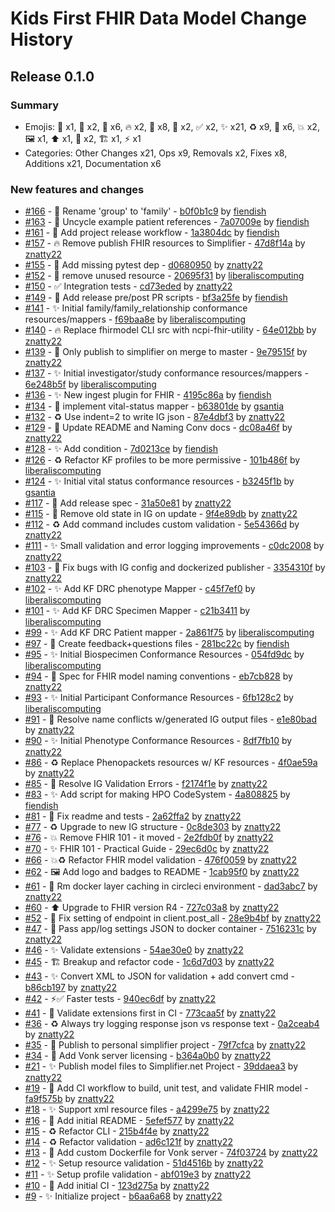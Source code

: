 # Kids First FHIR Data Model Change History

## Release 0.1.0

### Summary

- Emojis: 🚚 x1, 🔧 x2, 👷 x6, 🔥 x2, 🐛 x8, 🚧 x2, ✅ x2, ✨ x21, ♻️ x9, 📝 x6, 💥 x2, 🖼 x1, ⬆️ x1, 🐳 x2, 🏗 x1, ⚡️ x1
- Categories: Other Changes x21, Ops x9, Removals x2, Fixes x8, Additions x21, Documentation x6

### New features and changes

- [#166](https://github.com/kids-first/kf-model-fhir/pull/166) - 🚚 Rename 'group' to 'family' - [b0f0b1c9](https://github.com/kids-first/kf-model-fhir/commit/b0f0b1c9770e0e109468eea4b91b3830fd4bbd39) by [fiendish](https://github.com/fiendish)
- [#163](https://github.com/kids-first/kf-model-fhir/pull/163) - 🔧 Uncycle example patient references - [7a07009e](https://github.com/kids-first/kf-model-fhir/commit/7a07009ed04e5ef3d392a6faf07c49eb2b542802) by [fiendish](https://github.com/fiendish)
- [#161](https://github.com/kids-first/kf-model-fhir/pull/161) - 👷 Add project release workflow - [1a3804dc](https://github.com/kids-first/kf-model-fhir/commit/1a3804dc39cc57b7c557c9093fdbdecfd22608d4) by [fiendish](https://github.com/fiendish)
- [#157](https://github.com/kids-first/kf-model-fhir/pull/157) - 🔥 Remove publish FHIR resources to Simplifier - [47d8f14a](https://github.com/kids-first/kf-model-fhir/commit/47d8f14a6cd84a5407a0263083f88eb2330e866d) by [znatty22](https://github.com/znatty22)
- [#155](https://github.com/kids-first/kf-model-fhir/pull/155) - 🐛 Add missing pytest dep - [d0680950](https://github.com/kids-first/kf-model-fhir/commit/d068095040ea8f07b00e465be9f0b444d9dcd68d) by [znatty22](https://github.com/znatty22)
- [#152](https://github.com/kids-first/kf-model-fhir/pull/152) - 🚧 remove unused resource - [20695f31](https://github.com/kids-first/kf-model-fhir/commit/20695f31235abbc1b377bb434ba38d86a219970d) by [liberaliscomputing](https://github.com/liberaliscomputing)
- [#150](https://github.com/kids-first/kf-model-fhir/pull/150) - ✅ Integration tests - [cd73eded](https://github.com/kids-first/kf-model-fhir/commit/cd73eded847a947364899a1759ab9f3e5d30c10a) by [znatty22](https://github.com/znatty22)
- [#149](https://github.com/kids-first/kf-model-fhir/pull/149) - 👷 Add release pre/post PR scripts - [bf3a25fe](https://github.com/kids-first/kf-model-fhir/commit/bf3a25fe2ad37a41ce1cef1869939eb9132517ad) by [fiendish](https://github.com/fiendish)
- [#141](https://github.com/kids-first/kf-model-fhir/pull/141) - ✨ Initial family/family_relationship conformance resources/mappers - [f69baa8e](https://github.com/kids-first/kf-model-fhir/commit/f69baa8ec24c74355395cb97b898f976e1fb7355) by [liberaliscomputing](https://github.com/liberaliscomputing)
- [#140](https://github.com/kids-first/kf-model-fhir/pull/140) - 🔥 Replace fhirmodel CLI src with ncpi-fhir-utility - [64e012bb](https://github.com/kids-first/kf-model-fhir/commit/64e012bb5673fd85bbd84b99062edf791e2e1023) by [znatty22](https://github.com/znatty22)
- [#139](https://github.com/kids-first/kf-model-fhir/pull/139) - 🐛 Only publish to simplifier on merge to master - [9e79515f](https://github.com/kids-first/kf-model-fhir/commit/9e79515fdaf566fd074bde3ad7b82c8bd7b34bd5) by [znatty22](https://github.com/znatty22)
- [#137](https://github.com/kids-first/kf-model-fhir/pull/137) - ✨ Initial investigator/study conformance resources/mappers - [6e248b5f](https://github.com/kids-first/kf-model-fhir/commit/6e248b5fdebcaeedbf9e1a839dc921964fd925e1) by [liberaliscomputing](https://github.com/liberaliscomputing)
- [#136](https://github.com/kids-first/kf-model-fhir/pull/136) - ✨ New ingest plugin for FHIR - [4195c86a](https://github.com/kids-first/kf-model-fhir/commit/4195c86a179ce17acc3949c46cf3917c072f278d) by [fiendish](https://github.com/fiendish)
- [#134](https://github.com/kids-first/kf-model-fhir/pull/134) - 🚧 implement vital-status mapper - [b63801de](https://github.com/kids-first/kf-model-fhir/commit/b63801deb02252fdb8cbece507468c31caf1977c) by [gsantia](https://github.com/gsantia)
- [#132](https://github.com/kids-first/kf-model-fhir/pull/132) - ♻️ Use indent=2 to write IG json - [87e4dbf3](https://github.com/kids-first/kf-model-fhir/commit/87e4dbf397f1f8ee8bb74ab0af0ed5fff0559232) by [znatty22](https://github.com/znatty22)
- [#129](https://github.com/kids-first/kf-model-fhir/pull/129) - 📝 Update README and Naming Conv docs - [dc08a46f](https://github.com/kids-first/kf-model-fhir/commit/dc08a46f239621a338086015c5a76bba5af1ecfc) by [znatty22](https://github.com/znatty22)
- [#128](https://github.com/kids-first/kf-model-fhir/pull/128) - ✨ Add condition - [7d0213ce](https://github.com/kids-first/kf-model-fhir/commit/7d0213ced9c0292d39e38aa98f1963816e39f8ce) by [fiendish](https://github.com/fiendish)
- [#126](https://github.com/kids-first/kf-model-fhir/pull/126) - ♻️ Refactor KF profiles to be more permissive - [101b486f](https://github.com/kids-first/kf-model-fhir/commit/101b486f32532d51ebd0b9e31c57fb769b906cb7) by [liberaliscomputing](https://github.com/liberaliscomputing)
- [#124](https://github.com/kids-first/kf-model-fhir/pull/124) - ✨ Initial vital status conformance resources - [b3245f1b](https://github.com/kids-first/kf-model-fhir/commit/b3245f1b51f4a66110522f036dc46b7e034b14b2) by [gsantia](https://github.com/gsantia)
- [#117](https://github.com/kids-first/kf-model-fhir/pull/117) - 📝 Add release spec - [31a50e81](https://github.com/kids-first/kf-model-fhir/commit/31a50e813cc4c1ba7530007793c3a76b04e9bfe4) by [znatty22](https://github.com/znatty22)
- [#115](https://github.com/kids-first/kf-model-fhir/pull/115) - 🐛 Remove old state in IG on update - [9f4e89db](https://github.com/kids-first/kf-model-fhir/commit/9f4e89dbd9d1bc75f1d7b82902f047e7eb3b0d91) by [znatty22](https://github.com/znatty22)
- [#112](https://github.com/kids-first/kf-model-fhir/pull/112) - ♻️  Add command includes custom validation - [5e54366d](https://github.com/kids-first/kf-model-fhir/commit/5e54366d5e362ec2a62291bfd1fa0ac28cd088df) by [znatty22](https://github.com/znatty22)
- [#111](https://github.com/kids-first/kf-model-fhir/pull/111) - ✨ Small validation and error logging improvements - [c0dc2008](https://github.com/kids-first/kf-model-fhir/commit/c0dc2008a22f0f36ef588f4ee7665c18e622b38b) by [znatty22](https://github.com/znatty22)
- [#103](https://github.com/kids-first/kf-model-fhir/pull/103) - 🐛 Fix bugs with IG config and dockerized publisher - [3354310f](https://github.com/kids-first/kf-model-fhir/commit/3354310f2d92288b234890ac0aeb1241c71c250c) by [znatty22](https://github.com/znatty22)
- [#102](https://github.com/kids-first/kf-model-fhir/pull/102) - ✨ Add KF DRC phenotype Mapper - [c45f7ef0](https://github.com/kids-first/kf-model-fhir/commit/c45f7ef0014f65196076cc482ab8a599f7d4ccdb) by [liberaliscomputing](https://github.com/liberaliscomputing)
- [#101](https://github.com/kids-first/kf-model-fhir/pull/101) - ✨ Add KF DRC Specimen Mapper - [c21b3411](https://github.com/kids-first/kf-model-fhir/commit/c21b341116f1208e2c345ef2d0db83805afa3fb0) by [liberaliscomputing](https://github.com/liberaliscomputing)
- [#99](https://github.com/kids-first/kf-model-fhir/pull/99) - ✨ Add KF DRC Patient mapper - [2a861f75](https://github.com/kids-first/kf-model-fhir/commit/2a861f750f777448116e8a2675dd584cdcf9b5c9) by [liberaliscomputing](https://github.com/liberaliscomputing)
- [#97](https://github.com/kids-first/kf-model-fhir/pull/97) - 📝 Create feedback+questions files - [281bc22c](https://github.com/kids-first/kf-model-fhir/commit/281bc22cfa722b4f83707810455963c3172de902) by [fiendish](https://github.com/fiendish)
- [#95](https://github.com/kids-first/kf-model-fhir/pull/95) - ✨ Initial Biospecimen Conformance Resources - [054fd9dc](https://github.com/kids-first/kf-model-fhir/commit/054fd9dc02c96fbb7b2c8d22e2a89ea1082f3b82) by [liberaliscomputing](https://github.com/liberaliscomputing)
- [#94](https://github.com/kids-first/kf-model-fhir/pull/94) - 📝 Spec for FHIR model naming conventions - [eb7cb828](https://github.com/kids-first/kf-model-fhir/commit/eb7cb8282ffac6a3522045de74d959465d6200b1) by [znatty22](https://github.com/znatty22)
- [#93](https://github.com/kids-first/kf-model-fhir/pull/93) - ✨ Initial Participant Conformance Resources - [6fb128c2](https://github.com/kids-first/kf-model-fhir/commit/6fb128c208f1dfa058605d6361d101ee46131696) by [liberaliscomputing](https://github.com/liberaliscomputing)
- [#91](https://github.com/kids-first/kf-model-fhir/pull/91) - 🐛 Resolve name conflicts w/generated IG output files - [e1e80bad](https://github.com/kids-first/kf-model-fhir/commit/e1e80badea67cce561834c89f97abbd54606549b) by [znatty22](https://github.com/znatty22)
- [#90](https://github.com/kids-first/kf-model-fhir/pull/90) - ✨ Initial Phenotype Conformance Resources - [8df7fb10](https://github.com/kids-first/kf-model-fhir/commit/8df7fb1061d51692d1842264a51955f75a67571d) by [znatty22](https://github.com/znatty22)
- [#86](https://github.com/kids-first/kf-model-fhir/pull/86) - ♻️ Replace Phenopackets resources w/ KF resources - [4f0ae59a](https://github.com/kids-first/kf-model-fhir/commit/4f0ae59a6cefda4c39998dbf551ce6cd379bd5e6) by [znatty22](https://github.com/znatty22)
- [#85](https://github.com/kids-first/kf-model-fhir/pull/85) - 🔧 Resolve IG Validation Errors - [f2174f1e](https://github.com/kids-first/kf-model-fhir/commit/f2174f1eea0a263fd1e26a096e02ad7351794155) by [znatty22](https://github.com/znatty22)
- [#83](https://github.com/kids-first/kf-model-fhir/pull/83) - ✨ Add script for making HPO CodeSystem - [4a808825](https://github.com/kids-first/kf-model-fhir/commit/4a80882591685a8ba51b1bc5484af047e7d7b849) by [fiendish](https://github.com/fiendish)
- [#81](https://github.com/kids-first/kf-model-fhir/pull/81) - 🐛 Fix readme and tests - [2a62ffa2](https://github.com/kids-first/kf-model-fhir/commit/2a62ffa261d31a6a9bfa8dfcd0c867c84bd8d6ae) by [znatty22](https://github.com/znatty22)
- [#77](https://github.com/kids-first/kf-model-fhir/pull/77) - ♻️ Upgrade to new IG structure - [0c8de303](https://github.com/kids-first/kf-model-fhir/commit/0c8de3038dc4c75920fac9f430c7ddb11e8d168b) by [znatty22](https://github.com/znatty22)
- [#76](https://github.com/kids-first/kf-model-fhir/pull/76) - 💥 Remove FHIR 101 - it moved - [2e2fdb0f](https://github.com/kids-first/kf-model-fhir/commit/2e2fdb0f9e4fbbd2131c03b4f5b6fa28ab465eec) by [znatty22](https://github.com/znatty22)
- [#70](https://github.com/kids-first/kf-model-fhir/pull/70) - ✨ FHIR 101 - Practical Guide - [29ec6d0c](https://github.com/kids-first/kf-model-fhir/commit/29ec6d0c8192978453b1fe82fd933c0d1517495a) by [znatty22](https://github.com/znatty22)
- [#66](https://github.com/kids-first/kf-model-fhir/pull/66) - 💥♻️ Refactor FHIR model validation - [476f0059](https://github.com/kids-first/kf-model-fhir/commit/476f0059df49b7805a68ea163c2c4823b5a06ffe) by [znatty22](https://github.com/znatty22)
- [#62](https://github.com/kids-first/kf-model-fhir/pull/62) - 🖼 Add logo and badges to README - [1cab95f0](https://github.com/kids-first/kf-model-fhir/commit/1cab95f088efc0b599434842253c1c9b4a62e1b8) by [znatty22](https://github.com/znatty22)
- [#61](https://github.com/kids-first/kf-model-fhir/pull/61) - 👷 Rm docker layer caching in circleci environment - [dad3abc7](https://github.com/kids-first/kf-model-fhir/commit/dad3abc75c1294d010034af4f1332570327aae35) by [znatty22](https://github.com/znatty22)
- [#60](https://github.com/kids-first/kf-model-fhir/pull/60) - ⬆️ Upgrade to FHIR version R4 - [727c03a8](https://github.com/kids-first/kf-model-fhir/commit/727c03a8eb17840d4a50324aa4aa26209e45e505) by [znatty22](https://github.com/znatty22)
- [#52](https://github.com/kids-first/kf-model-fhir/pull/52) - 🐛 Fix setting of endpoint in client.post_all - [28e9b4bf](https://github.com/kids-first/kf-model-fhir/commit/28e9b4bfa7559c1bb1a1319086fe91bf53c0790f) by [znatty22](https://github.com/znatty22)
- [#47](https://github.com/kids-first/kf-model-fhir/pull/47) - 🐳 Pass app/log settings JSON to docker container - [7516231c](https://github.com/kids-first/kf-model-fhir/commit/7516231c412078d7b5f6f58b35ea604666243293) by [znatty22](https://github.com/znatty22)
- [#46](https://github.com/kids-first/kf-model-fhir/pull/46) - ✨ Validate extensions - [54ae30e0](https://github.com/kids-first/kf-model-fhir/commit/54ae30e027db6b22ad6626563201b606bc45b35b) by [znatty22](https://github.com/znatty22)
- [#45](https://github.com/kids-first/kf-model-fhir/pull/45) - 🏗 Breakup and refactor code - [1c6d7d03](https://github.com/kids-first/kf-model-fhir/commit/1c6d7d038aaffda91211657c8569ca38d1542831) by [znatty22](https://github.com/znatty22)
- [#43](https://github.com/kids-first/kf-model-fhir/pull/43) - ✨ Convert XML to JSON for validation + add convert cmd - [b86cb197](https://github.com/kids-first/kf-model-fhir/commit/b86cb197b279d8bcbf38fe32c73ee4236923aa65) by [znatty22](https://github.com/znatty22)
- [#42](https://github.com/kids-first/kf-model-fhir/pull/42) - ⚡️✅ Faster tests - [940ec6df](https://github.com/kids-first/kf-model-fhir/commit/940ec6dffac8ad900ec9bdb844270465e17ffbf5) by [znatty22](https://github.com/znatty22)
- [#41](https://github.com/kids-first/kf-model-fhir/pull/41) - 👷 Validate extensions first in CI - [773caa5f](https://github.com/kids-first/kf-model-fhir/commit/773caa5f1ad70b346e9d12598da55203c44dfd8b) by [znatty22](https://github.com/znatty22)
- [#36](https://github.com/kids-first/kf-model-fhir/pull/36) - ♻️ Always try logging response json vs response text - [0a2ceab4](https://github.com/kids-first/kf-model-fhir/commit/0a2ceab4aaabd38f0e8460149391fe3662214dab) by [znatty22](https://github.com/znatty22)
- [#35](https://github.com/kids-first/kf-model-fhir/pull/35) - 📝 Publish to personal simplifier project - [79f7cfca](https://github.com/kids-first/kf-model-fhir/commit/79f7cfcacf145c9e46b5fe9e26b9699da0f37e30) by [znatty22](https://github.com/znatty22)
- [#34](https://github.com/kids-first/kf-model-fhir/pull/34) - 🐛 Add Vonk server licensing - [b364a0b0](https://github.com/kids-first/kf-model-fhir/commit/b364a0b02ae7a982927a0aa884105dc8f1ad908a) by [znatty22](https://github.com/znatty22)
- [#21](https://github.com/kids-first/kf-model-fhir/pull/21) - ✨ Publish model files to Simplifier.net Project - [39ddaea3](https://github.com/kids-first/kf-model-fhir/commit/39ddaea3e4729937a92d0b451f0b6af0c7c74f8e) by [znatty22](https://github.com/znatty22)
- [#19](https://github.com/kids-first/kf-model-fhir/pull/19) - 👷 Add CI workflow to build, unit test, and validate FHIR model - [fa9f575b](https://github.com/kids-first/kf-model-fhir/commit/fa9f575baa33fb2e35d995a1682974fc3c921970) by [znatty22](https://github.com/znatty22)
- [#18](https://github.com/kids-first/kf-model-fhir/pull/18) - ✨ Support xml resource files - [a4299e75](https://github.com/kids-first/kf-model-fhir/commit/a4299e7533576394aba06f9b91d68186a1cf819c) by [znatty22](https://github.com/znatty22)
- [#16](https://github.com/kids-first/kf-model-fhir/pull/16) - 📝 Add initial README - [5efef577](https://github.com/kids-first/kf-model-fhir/commit/5efef577d6064ed5b71181f61bbeefb5e6f7fce8) by [znatty22](https://github.com/znatty22)
- [#15](https://github.com/kids-first/kf-model-fhir/pull/15) - ♻️ Refactor CLI - [215b4f4e](https://github.com/kids-first/kf-model-fhir/commit/215b4f4e1ed359d359c4807ff53beafeec921f7c) by [znatty22](https://github.com/znatty22)
- [#14](https://github.com/kids-first/kf-model-fhir/pull/14) - ♻️ Refactor validation - [ad6c121f](https://github.com/kids-first/kf-model-fhir/commit/ad6c121ff588221b82d1ef9d21567aee43aa65b4) by [znatty22](https://github.com/znatty22)
- [#13](https://github.com/kids-first/kf-model-fhir/pull/13) - 🐳 Add custom Dockerfile for Vonk server - [74f03724](https://github.com/kids-first/kf-model-fhir/commit/74f037249930c489e7960333886640e8cff34f8e) by [znatty22](https://github.com/znatty22)
- [#12](https://github.com/kids-first/kf-model-fhir/pull/12) - ✨ Setup resource validation - [51d4516b](https://github.com/kids-first/kf-model-fhir/commit/51d4516b7f7481bbab8c72d8b2aa771f95a45777) by [znatty22](https://github.com/znatty22)
- [#11](https://github.com/kids-first/kf-model-fhir/pull/11) - ✨ Setup profile validation - [abf019e3](https://github.com/kids-first/kf-model-fhir/commit/abf019e3ff80963f9d29e92c6fa7594e146e2ba5) by [znatty22](https://github.com/znatty22)
- [#10](https://github.com/kids-first/kf-model-fhir/pull/10) - 👷 Add initial CI - [123d275a](https://github.com/kids-first/kf-model-fhir/commit/123d275a619f41fda74543ef0ba6512f24f36997) by [znatty22](https://github.com/znatty22)
- [#9](https://github.com/kids-first/kf-model-fhir/pull/9) - ✨ Initialize project - [b6aa6a68](https://github.com/kids-first/kf-model-fhir/commit/b6aa6a682b3263aa70025a62d50bf899206b2ea6) by [znatty22](https://github.com/znatty22)